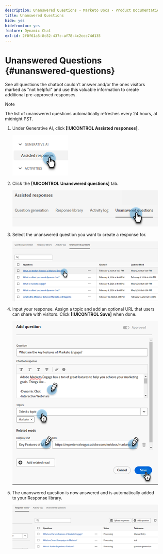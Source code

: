 ```yaml
---
description: Unanswered Questions - Marketo Docs - Product Documentation
title: Unanswered Questions
hide: yes
hidefromtoc: yes
feature: Dynamic Chat
exl-id: 2f0f61a5-8c82-437c-af78-4c2ccc74d135
---
```

# Unanswered Questions {#unanswered-questions}

See all questions the chatbot couldn't answer and/or the ones visitors marked as "not helpful" and use this valuable information to create additional pre-approved responses.

>[!NOTE]
>
>The list of unanswered questions automatically refreshes every 24 hours, at midnight PST.

1. Under Generative AI, click **[!UICONTROL Assisted responses]**.

   ![](assets/unanswered-questions-1.png)

1. Click the **[!UICONTROL Unanswered questions]** tab.

   ![](assets/unanswered-questions-2.png)

1. Select the unanswered question you want to create a response for.

   ![](assets/unanswered-questions-3.png)

1. Input your response. Assign a topic and add an optional URL that users can share with visitors. Click **[!UICONTROL Save]** when done.

   ![](assets/unanswered-questions-4.png)

1. The unanswered question is now answered and is automatically added to your Response library.

   ![](assets/unanswered-questions-5.png)
